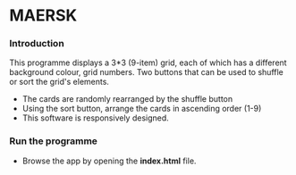 # MAERSK

### Introduction

This programme displays a 3*3 (9-item) grid, each of which has a different background colour, grid numbers. Two buttons that can be used to shuffle or sort the grid's elements.

- The cards are randomly rearranged by the shuffle button
- Using the sort button, arrange the cards in ascending order (1-9)
- This software is responsively designed.

### Run the programme

- Browse the app by opening the **index.html** file.